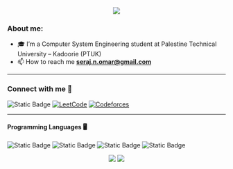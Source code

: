 <div align="center">
	<img src="https://readme-typing-svg.herokuapp.com?size=23&background=45E5FF00&center=true&vCenter=true&lines=%F0%9F%91%8B%F0%9F%8F%BC+Hi,+I'm+Seraj-Nihad+Omar+.....">


 
</div>
<h3 align="left" >About me:</h3>

- 🎓 I’m a Computer System Engineering student at Palestine Technical University – Kadoorie (PTUK)
- 📫 How to reach me **seraj.n.omar@gmail.com**
<hr/>

### Connect with me 📲

![Static Badge](https://img.shields.io/badge/LINKEDIN-%230A66C2?style=for-the-badge&logo=inspire&logoColor=%230A66C2&logoSize=auto&labelColor=cyan&link=https%3A%2F%2Fwww.linkedin.com%2Fin%2Fseraj-omar-aa5946312%2F)
[![LeetCode](https://img.shields.io/badge/-LeetCode-FFA116?style=for-the-badge&logo=LeetCode&logoColor=black)](https://leetcode.com/u/Seraj-Omar/)
[![Codeforces](https://img.shields.io/badge/Codeforces-1F8ACB?style=for-the-badge&logo=Codeforces&logoColor=white)](https://codeforces.com/profile/SerajOmar)


<hr/>

#### Programming Languages 🖥️
![Static Badge](https://img.shields.io/badge/C%2B%2B-61DBFB?style=for-the-badge&logo=C%2B%2B&logoColor=cyan&logoSize=auto&labelColor=black)
![Static Badge](https://img.shields.io/badge/Java-red?style=for-the-badge&logo=coffeescript&logoColor=lightbrown&logoSize=auto&labelColor=black)
![Static Badge](https://img.shields.io/badge/python-%23dbfc03?style=for-the-badge&logo=python&logoColor=%23dbfc03&logoSize=auto&labelColor=black)
![Static Badge](https://img.shields.io/badge/html5-%23F16529?style=for-the-badge&logo=html5&logoColor=%23F16529&logoSize=auto&labelColor=black)

<div align="center">
	<img src="https://readme-typing-svg.herokuapp.com?size=23&background=45E5FF00&center=true&vCenter=true&lines=%F0%9F%91%8B%F0%9F%8F%BC+Yippeeeeeeeeeeeeeeeeeeee">
<img src="https://raw.githubusercontent.com/Trilokia/Trilokia/379277808c61ef204768a61bbc5d25bc7798ccf1/bottom_header.svg" />
